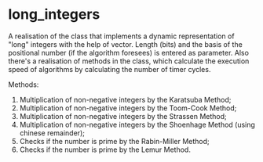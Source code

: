 # long_integers
A realisation of the class that implements a dynamic representation of "long" integers with the help of vector.
Length (bits) and the basis of the positional number (if the algorithm foresees) is entered as parameter.
Also there's a realisation of methods in the class, which calculate the execution speed of algorithms
by calculating the number of timer cycles.

Methods:
1. Multiplication of non-negative integers by the Karatsuba Method;
2. Multiplication of non-negative integers by the Toom-Cook Method;
3. Multiplication of non-negative integers by the Strassen Method;
4. Multiplication of non-negative integers by the Shoenhage Method (using chinese remainder);
5. Checks if the number is prime by the Rabin-Miller Method;
6. Checks if the number is prime by the Lemur Method.
